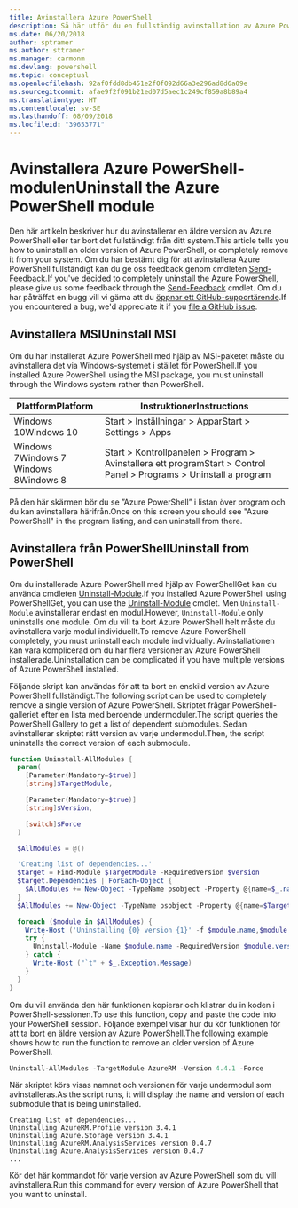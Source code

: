```yaml
---
title: Avinstallera Azure PowerShell
description: Så här utför du en fullständig avinstallation av Azure PowerShell
ms.date: 06/20/2018
author: sptramer
ms.author: sttramer
ms.manager: carmonm
ms.devlang: powershell
ms.topic: conceptual
ms.openlocfilehash: 92af0fdd8db451e2f0f092d66a3e296ad8d6a09e
ms.sourcegitcommit: afae9f2f091b21ed07d5aec1c249cf859a8b89a4
ms.translationtype: HT
ms.contentlocale: sv-SE
ms.lasthandoff: 08/09/2018
ms.locfileid: "39653771"
---
```

# <a name="uninstall-the-azure-powershell-module"></a><span data-ttu-id="c4817-103">Avinstallera Azure PowerShell-modulen</span><span class="sxs-lookup"><span data-stu-id="c4817-103">Uninstall the Azure PowerShell module</span></span>

<span data-ttu-id="c4817-104">Den här artikeln beskriver hur du avinstallerar en äldre version av Azure PowerShell eller tar bort det fullständigt från ditt system.</span><span class="sxs-lookup"><span data-stu-id="c4817-104">This article tells you how to uninstall an older version of Azure PowerShell, or completely remove it from your system.</span></span> <span data-ttu-id="c4817-105">Om du har bestämt dig för att avinstallera Azure PowerShell fullständigt kan du ge oss feedback genom cmdleten [Send-Feedback](/powershell/module/azurerm.profile/send-feedback).</span><span class="sxs-lookup"><span data-stu-id="c4817-105">If you've decided to completely uninstall the Azure PowerShell, please give us some feedback through the [Send-Feedback](/powershell/module/azurerm.profile/send-feedback) cmdlet.</span></span>
<span data-ttu-id="c4817-106">Om du har påträffat en bugg vill vi gärna att du [öppnar ett GitHub-supportärende](https://github.com/azure/azure-powershell/issues).</span><span class="sxs-lookup"><span data-stu-id="c4817-106">If you encountered a bug, we'd appreciate it if you [file a GitHub issue](https://github.com/azure/azure-powershell/issues).</span></span>

## <a name="uninstall-msi"></a><span data-ttu-id="c4817-107">Avinstallera MSI</span><span class="sxs-lookup"><span data-stu-id="c4817-107">Uninstall MSI</span></span>

<span data-ttu-id="c4817-108">Om du har installerat Azure PowerShell med hjälp av MSI-paketet måste du avinstallera det via Windows-systemet i stället för PowerShell.</span><span class="sxs-lookup"><span data-stu-id="c4817-108">If you installed Azure PowerShell using the MSI package, you must uninstall through the Windows system rather than PowerShell.</span></span>

| <span data-ttu-id="c4817-109">Plattform</span><span class="sxs-lookup"><span data-stu-id="c4817-109">Platform</span></span> | <span data-ttu-id="c4817-110">Instruktioner</span><span class="sxs-lookup"><span data-stu-id="c4817-110">Instructions</span></span> |
|----------|--------------|
| <span data-ttu-id="c4817-111">Windows 10</span><span class="sxs-lookup"><span data-stu-id="c4817-111">Windows 10</span></span> | <span data-ttu-id="c4817-112">Start > Inställningar > Appar</span><span class="sxs-lookup"><span data-stu-id="c4817-112">Start > Settings > Apps</span></span> |
| <span data-ttu-id="c4817-113">Windows 7</span><span class="sxs-lookup"><span data-stu-id="c4817-113">Windows 7</span></span> </br><span data-ttu-id="c4817-114">Windows 8</span><span class="sxs-lookup"><span data-stu-id="c4817-114">Windows 8</span></span> | <span data-ttu-id="c4817-115">Start > Kontrollpanelen > Program > Avinstallera ett program</span><span class="sxs-lookup"><span data-stu-id="c4817-115">Start > Control Panel > Programs > Uninstall a program</span></span> |

<span data-ttu-id="c4817-116">På den här skärmen bör du se ”Azure PowerShell” i listan över program och du kan avinstallera härifrån.</span><span class="sxs-lookup"><span data-stu-id="c4817-116">Once on this screen you should see "Azure PowerShell" in the program listing, and can uninstall from there.</span></span>

## <a name="uninstall-from-powershell"></a><span data-ttu-id="c4817-117">Avinstallera från PowerShell</span><span class="sxs-lookup"><span data-stu-id="c4817-117">Uninstall from PowerShell</span></span>

<span data-ttu-id="c4817-118">Om du installerade Azure PowerShell med hjälp av PowerShellGet kan du använda cmdleten [Uninstall-Module](/powershell/module/powershellget/uninstall-module).</span><span class="sxs-lookup"><span data-stu-id="c4817-118">If you installed Azure PowerShell using PowerShellGet, you can use the [Uninstall-Module](/powershell/module/powershellget/uninstall-module) cmdlet.</span></span> <span data-ttu-id="c4817-119">Men `Uninstall-Module` avinstallerar endast en modul.</span><span class="sxs-lookup"><span data-stu-id="c4817-119">However, `Uninstall-Module` only uninstalls one module.</span></span> <span data-ttu-id="c4817-120">Om du vill ta bort Azure PowerShell helt måste du avinstallera varje modul individuellt.</span><span class="sxs-lookup"><span data-stu-id="c4817-120">To remove Azure PowerShell completely, you must uninstall each module individually.</span></span> <span data-ttu-id="c4817-121">Avinstallationen kan vara komplicerad om du har flera versioner av Azure PowerShell installerade.</span><span class="sxs-lookup"><span data-stu-id="c4817-121">Uninstallation can be complicated if you have multiple versions of Azure PowerShell installed.</span></span>

<span data-ttu-id="c4817-122">Följande skript kan användas för att ta bort en enskild version av Azure PowerShell fullständigt.</span><span class="sxs-lookup"><span data-stu-id="c4817-122">The following script can be used to completely remove a single version of Azure PowerShell.</span></span> <span data-ttu-id="c4817-123">Skriptet frågar PowerShell-galleriet efter en lista med beroende undermoduler.</span><span class="sxs-lookup"><span data-stu-id="c4817-123">The script queries the PowerShell Gallery to get a list of dependent submodules.</span></span> <span data-ttu-id="c4817-124">Sedan avinstallerar skriptet rätt version av varje undermodul.</span><span class="sxs-lookup"><span data-stu-id="c4817-124">Then, the script uninstalls the correct version of each submodule.</span></span>

```powershell
function Uninstall-AllModules {
  param(
    [Parameter(Mandatory=$true)]
    [string]$TargetModule,

    [Parameter(Mandatory=$true)]
    [string]$Version,

    [switch]$Force
  )

  $AllModules = @()

  'Creating list of dependencies...'
  $target = Find-Module $TargetModule -RequiredVersion $version
  $target.Dependencies | ForEach-Object {
    $AllModules += New-Object -TypeName psobject -Property @{name=$_.name; version=$_.requiredversion}
  }
  $AllModules += New-Object -TypeName psobject -Property @{name=$TargetModule; version=$Version}

  foreach ($module in $AllModules) {
    Write-Host ('Uninstalling {0} version {1}' -f $module.name,$module.version)
    try {
      Uninstall-Module -Name $module.name -RequiredVersion $module.version -Force:$Force -ErrorAction Stop
    } catch {
      Write-Host ("`t" + $_.Exception.Message)
    }
  }
}
```

<span data-ttu-id="c4817-125">Om du vill använda den här funktionen kopierar och klistrar du in koden i PowerShell-sessionen.</span><span class="sxs-lookup"><span data-stu-id="c4817-125">To use this function, copy and paste the code into your PowerShell session.</span></span> <span data-ttu-id="c4817-126">Följande exempel visar hur du kör funktionen för att ta bort en äldre version av Azure PowerShell.</span><span class="sxs-lookup"><span data-stu-id="c4817-126">The following example shows how to run the function to remove an older version of Azure PowerShell.</span></span>

```powershell
Uninstall-AllModules -TargetModule AzureRM -Version 4.4.1 -Force
```

<span data-ttu-id="c4817-127">När skriptet körs visas namnet och versionen för varje undermodul som avinstalleras.</span><span class="sxs-lookup"><span data-stu-id="c4817-127">As the script runs, it will display the name and version of each submodule that is being uninstalled.</span></span>

```output
Creating list of dependencies...
Uninstalling AzureRM.Profile version 3.4.1
Uninstalling Azure.Storage version 3.4.1
Uninstalling AzureRM.AnalysisServices version 0.4.7
Uninstalling Azure.AnalysisServices version 0.4.7
...
```

<span data-ttu-id="c4817-128">Kör det här kommandot för varje version av Azure PowerShell som du vill avinstallera.</span><span class="sxs-lookup"><span data-stu-id="c4817-128">Run this command for every version of Azure PowerShell that you want to uninstall.</span></span>
